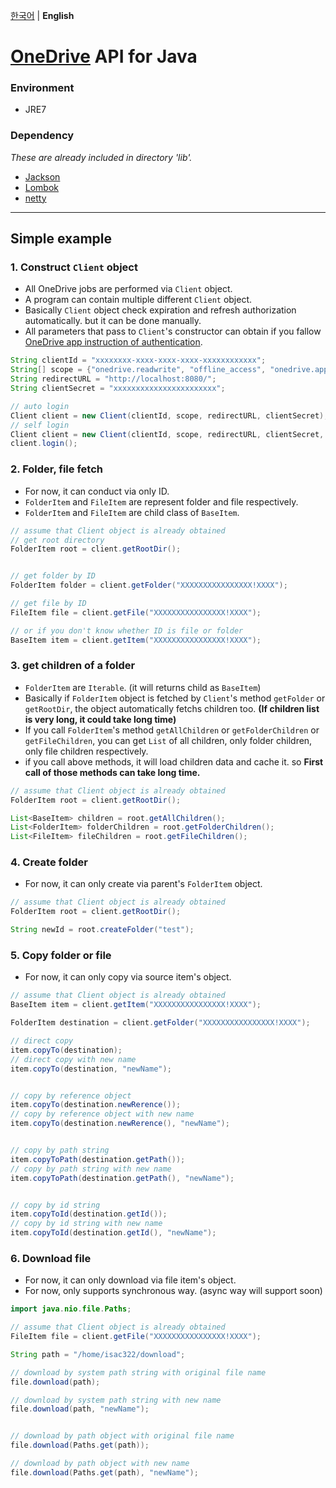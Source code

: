 [한국어](https://github.com/isac322/OneDrive-API-java/blob/jackson-test/README.kor.md) | **English**


# [OneDrive](https://onedrive.live.com/) API for Java


### Environment

- JRE7


### Dependency

*These are already included in directory 'lib'.*

- [Jackson](https://github.com/FasterXML/jackson)
- [Lombok](https://projectlombok.org/)
- [netty](http://netty.io/)


-----------------

## Simple example


### 1. Construct `Client` object

- All OneDrive jobs are performed via `Client` object.
- A program can contain multiple different `Client` object.
- Basically `Client` object check expiration and refresh authorization automatically. but it can be done manually.
- All parameters that pass to `Client`'s constructor can obtain if you fallow [OneDrive app instruction of authentication](https://dev.onedrive.com/app-registration.htm). 

```java
String clientId = "xxxxxxxx-xxxx-xxxx-xxxx-xxxxxxxxxxxx";
String[] scope = {"onedrive.readwrite", "offline_access", "onedrive.appfolder"};
String redirectURL = "http://localhost:8080/";
String clientSecret = "xxxxxxxxxxxxxxxxxxxxxxx";

// auto login
Client client = new Client(clientId, scope, redirectURL, clientSecret);
// self login
Client client = new Client(clientId, scope, redirectURL, clientSecret, false);
client.login();
```


### 2. Folder, file fetch

- For now, it can conduct via only ID.
- `FolderItem` and `FileItem` are represent folder and file respectively.
- `FolderItem` and `FileItem` are child class of `BaseItem`.

```java
// assume that Client object is already obtained
// get root directory
FolderItem root = client.getRootDir();


// get folder by ID
FolderItem folder = client.getFolder("XXXXXXXXXXXXXXXX!XXXX");

// get file by ID
FileItem file = client.getFile("XXXXXXXXXXXXXXXX!XXXX");

// or if you don't know whether ID is file or folder
BaseItem item = client.getItem("XXXXXXXXXXXXXXXX!XXXX");
```


### 3. get children of a folder

- `FolderItem` are `Iterable`. (it will returns child as `BaseItem`)
- Basically if `FolderItem` object is fetched by `Client`'s method `getFolder` or `getRootDir`, the object automatically fetchs children too. **(If children list is very long, it could take long time)**
- If you call `FolderItem`'s method `getAllChildren` or `getFolderChildren` or `getFileChildren`, you can get `List` of all children, only folder children, only file children respectively.
- if you call above methods, it will load children data and cache it. so **First call of those methods can take long time.**

```java
// assume that Client object is already obtained
FolderItem root = client.getRootDir();

List<BaseItem> children = root.getAllChildren();
List<FolderItem> folderChildren = root.getFolderChildren();
List<FileItem> fileChildren = root.getFileChildren();
```


### 4. Create folder

- For now, it can only create via parent's `FolderItem` object.

```java
// assume that Client object is already obtained
FolderItem root = client.getRootDir();

String newId = root.createFolder("test");
```


### 5. Copy folder or file

- For now, it can only copy via source item's object.

```java
// assume that Client object is already obtained
BaseItem item = client.getItem("XXXXXXXXXXXXXXXX!XXXX");

FolderItem destination = client.getFolder("XXXXXXXXXXXXXXXX!XXXX");

// direct copy
item.copyTo(destination);
// direct copy with new name
item.copyTo(destination, "newName");


// copy by reference object
item.copyTo(destination.newRerence());
// copy by reference object with new name
item.copyTo(destination.newRerence(), "newName");


// copy by path string
item.copyToPath(destination.getPath());
// copy by path string with new name
item.copyToPath(destination.getPath(), "newName");


// copy by id string
item.copyToId(destination.getId());
// copy by id string with new name
item.copyToId(destination.getId(), "newName");
```


### 6. Download file

- For now, it can only download via file item's object.
- For now, only supports synchronous way. (async way will support soon)

```java
import java.nio.file.Paths;

// assume that Client object is already obtained
FileItem file = client.getFile("XXXXXXXXXXXXXXXX!XXXX");

String path = "/home/isac322/download";

// download by system path string with original file name
file.download(path);

// download by system path string with new name
file.download(path, "newName");


// download by path object with original file name
file.download(Paths.get(path));

// download by path object with new name
file.download(Paths.get(path), "newName");
```